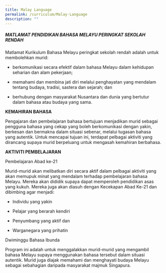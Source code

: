 ```yaml
---
title: Malay Language
permalink: /curriculum/Malay-Language
description: ""
---
```

##### MATLAMAT PENDIDIKAN BAHASA MELAYU PERINGKAT SEKOLAH RENDAH  


Matlamat Kurikulum Bahasa Melayu peringkat sekolah rendah adalah untuk membolehkan murid:

*   berkomunikasi secara efektif dalam bahasa Melayu dalam kehidupan seharian dan alam pekerjaan;  
    
*   memahami dan membina jati diri melalui penghayatan yang mendalam tentang budaya, tradisi, sastera dan sejarah; dan  
    
*   berhubung dengan masyarakat Nusantara dan dunia yang bertutur dalam bahasa atau budaya yang sama.  
    

**KEMAHIRAN BAHASA** 

Pengajaran dan pembelajaran bahasa bertujuan menjadikan murid sebagai pengguna bahasa yang cekap yang boleh berkomunikasi dengan yakin, berkesan dan bermakna dalam situasi sebenar, melalui tugasan bahasa yang autentik. Untuk mencapai tujuan ini, terdapat pelbagai aktiviti yang dirancang supaya murid berpeluang untuk mengasah kemahiran berbahasa.

  

  


**AKTIVITI PEMBELAJARAN**


Pembelajaran Abad ke-21

Murid-murid akan melibatkan diri secara aktif dalam pelbagai aktiviti yang akan memupuk minat yang mendalam terhadap pembelajaran bahasa Melayu. Mereka akan dididik supaya dapat memperoleh pendidikan asas yang kukuh. Mereka juga akan diasuh dengan Kecekapan Abad Ke-21 dan dibimbing agar menjadi:

*   Individu yang yakin  
    
*   Pelajar yang berarah kendiri  
    
*   Penyumbang yang aktif dan  
    
*   Warganegara yang prihatin  
    

  

Dwiminggu Bahasa Ibunda

Program ini adalah untuk menggalakkan murid-murid yang mengambil bahasa Melayu supaya menggunakan bahasa tersebut dalam situasi autentik. Murid juga diajak memahami dan menghayati budaya Melayu sebagai sebahagian daripada masyarakat majmuk Singapura.